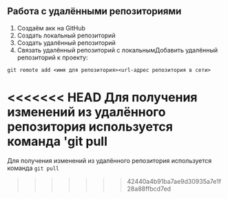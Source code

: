 ## Работа с удалёнными репозиториями
1. Создаём акк на GitHub
2. Создать локальный репозиторий
3. Создать удалённый репозиторий
4. Связать удалённый репозиторий с локальнымДобавить удалённый репозиторий к проекту:
```
git remote add <имя для репозитория><url-адрес репозитория в сети>
```
<<<<<<< HEAD
Для получения изменений из удалённого репозитория используется команда 'git pull
=======
Для получения изменений из удалённого репозитория используется команда `git pull`
>>>>>>> 42440a4b91ba7ae9d30935a7e1f28a88ffbcd7ed
